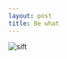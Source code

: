```yaml
---
layout: post
title: Be what
---
```


![sift](https://user-images.githubusercontent.com/37628715/37720204-c0d78b0e-2d61-11e8-9652-3c39271395fc.png)
